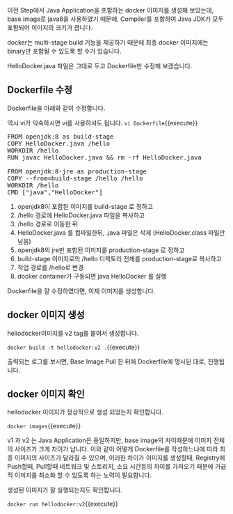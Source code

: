 이전 Step에서 Java Application을 포함하는 docker 이미지를 생성해 보았는데,
base image로 java8을 사용하였기 때문에, Compiler를 포함하여 Java JDK가 모두 포함되어 이미지의 크기가 큽니다.

docker는 multi-stage build 기능을 제공하기 때문에 최종 docker 이미지에는 binary만 포함될 수 있도록 할 수가 있습니다.

HelloDocker.java 파일은 그대로 두고 Dockerfile만 수정해 보겠습니다.

## Dockerfile 수정
Dockerfile을 아래와 같이 수정합니다.

역시 vi가 익숙하시면 vi를 사용하셔도 됩니다.
`vi Dockerfile`{{execute}}

<pre class="file" data-filename="Dockerfile" data-target="replace">FROM openjdk:8 as build-stage
COPY HelloDocker.java /hello
WORKDIR /hello
RUN javac HelloDocker.java && rm -rf HelloDocker.java

FROM openjdk:8-jre as production-stage
COPY --from=build-stage /hello /hello
WORKDIR /hello
CMD ["java","HelloDocker"]
</pre>

1. openjdk8이 포함된 이미지를 build-stage 로 정하고
2. /hello 경로에 HelloDocker.java 파일을 복사하고
3. /hello 경로로 이동한 뒤
4. HelloDocker.java 를 컴파일한뒤, .java 파일은 삭제 (HelloDocker.class 파일만 남음)
5. openjdk8의 jre만 포함된 이미지를 production-stage 로 정하고
6. build-stage 이미지로의 /hello 디렉토리 전체를 production-stage로 복사하고
7. 작업 경로를 /hello로 변경
8. docker container가 구동되면 java HelloDocker 를 실행

Dockerfile을 잘 수정하였다면, 이제 이미지를 생성합니다.

## docker 이미지 생성
hellodocker이미지를 v2 tag를 붙여서 생성합니다.

`docker build -t hellodocker:v2 .`{{execute}}

출력되는 로그를 보시면, Base Image Pull 한 뒤에 Dockerfile에 명시된 대로, 진행됩니다.


## docker 이미지 확인
hellodocker 이미지가 정상적으로 생성 되었는지 확인합니다.

`docker images`{{execute}}

v1 과 v2 는 Java Application은 동일하지만, base image의 차이때문에 이미지 전체의 사이즈가 크게 차이가 납니다.
이와 같이 어떻게 Dockerfile를 작성하느냐에 따라 최종 이미지의 사이즈가 달라질 수 있으며, 이러한 차이가 이미지를 생성할때, Registry에 Push할때, Pull할때 네트워크 및 스토리지, 소요 시간등의 차이를 가져오기 때문에 가급적 이미지를 최소화 할 수 있도록 하는 노력이 필요합니다.

생성된 이미지가 잘 실행되는지도 확인합니다.

`docker run hellodocker:v2`{{execute}}
